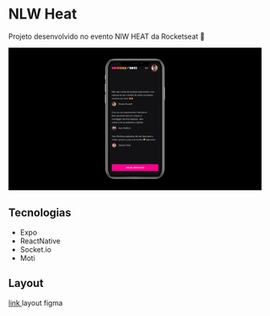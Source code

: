 # NLW Heat

Projeto desenvolvido no evento NlW HEAT da Rocketseat 💜

<p align="center">
  <img alt="thumb" src="https://github.com/adreider/nlw-heat-mobile/blob/main/.github/thumb.png">
</p>

## Tecnologias

- Expo
- ReactNative
- Socket.io
- Moti

## Layout

<p>
<a href="https://www.figma.com/file/2F2n5oiym69eipkW3rShYe/?node-id=61419%3A92">
link
</a>
layout figma
</p>

